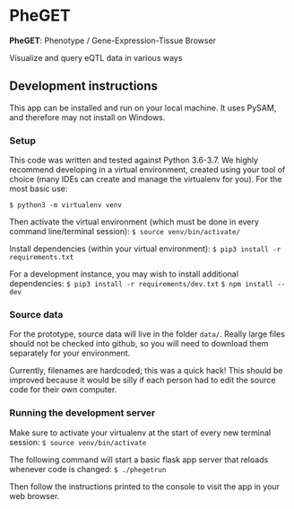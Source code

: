 # PheGET

**PheGET**: Phenotype / Gene-Expression-Tissue Browser

Visualize and query eQTL data in various ways

## Development instructions
This app can be installed and run on your local machine. It uses PySAM, and therefore may not install on Windows.

### Setup
This code was written and tested against Python 3.6-3.7. We highly recommend developing in a virtual environment, 
    created using your tool of choice (many IDEs can create and manage the virtualenv for you). For the most basic use:

`$ python3 -m virtualenv venv`

Then activate the virtual environment (which must be done in every command line/terminal session):
`$ source venv/bin/activate/`


Install dependencies (within your virtual environment):
`$ pip3 install -r requirements.txt`

For a development instance, you may wish to install additional dependencies:
`$ pip3 install -r requirements/dev.txt`
`$ npm install --dev`

### Source data
For the prototype, source data will live in the folder `data/`. Really large files should not be checked into github, 
    so you will need to download them separately for your environment.
    
Currently, filenames are hardcoded; this was a quick hack! This should be improved because it would be silly if each 
    person had to edit the source code for their own computer.


### Running the development server
Make sure to activate your virtualenv at the start of every new terminal session: `$ source venv/bin/activate` 

The following command will start a basic flask app server that reloads whenever code is changed:
`$ ./phegetrun`

Then follow the instructions printed to the console to visit the app in your web browser.
